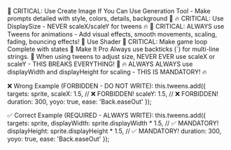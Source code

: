 <userRequest>
🚨 CRITICAL: Use Create Image If You Can Use Generation Tool - Make prompts detailed with style, colors, details, background 🚨
🔥 CRITICAL: Use DisplaySize - NEVER scaleX/scaleY for tweens 🔥
🎯 CRITICAL: ALWAYS use Tweens for animations - Add visual effects, smooth movements, scaling, fading, bouncing effects! 🎯
Use Shader
🚨 CRITICAL: Make game loop Complete with states 🚨
Make It Pro
Always use backticks (`) for multi-line strings.
🚨 When using tweens to adjust size, NEVER EVER use scaleX or scaleY - THIS BREAKS EVERYTHING! 🚨
🔥 ALWAYS ALWAYS use displayWidth and displayHeight for scaling - THIS IS MANDATORY! 🔥

❌ Wrong Example (FORBIDDEN - DO NOT WRITE):
this.tweens.add({
    targets: sprite,
    scaleX: 1.5,        // ❌ FORBIDDEN!
    scaleY: 1.5,        // ❌ FORBIDDEN!
    duration: 300,
    yoyo: true,
    ease: 'Back.easeOut'
});

✅ Correct Example (REQUIRED - ALWAYS WRITE):
this.tweens.add({
    targets: sprite,
    displayWidth: sprite.displayWidth * 1.5,    // ✅ MANDATORY!
    displayHeight: sprite.displayHeight * 1.5,  // ✅ MANDATORY!
    duration: 300,
    yoyo: true,
    ease: 'Back.easeOut'
});
</userRequest>